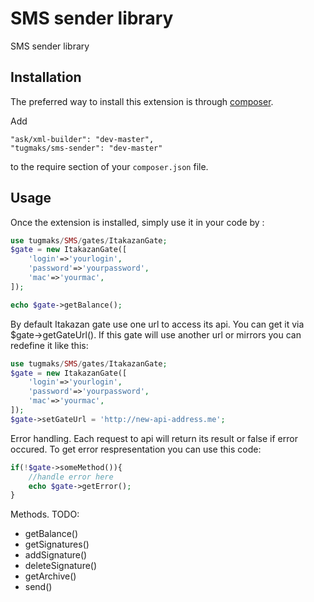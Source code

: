 SMS sender library
==================
SMS sender library

Installation
------------

The preferred way to install this extension is through [composer](http://getcomposer.org/download/).



Add

```
"ask/xml-builder": "dev-master",
"tugmaks/sms-sender": "dev-master"
```

to the require section of your `composer.json` file.


Usage
-----

Once the extension is installed, simply use it in your code by  :

```php
use tugmaks/SMS/gates/ItakazanGate;
$gate = new ItakazanGate([
    'login'=>'yourlogin',
    'password'=>'yourpassword',
    'mac'=>'yourmac',
]);

echo $gate->getBalance();

```
By default Itakazan gate use one url to access its api. You can get it via $gate->getGateUrl(). If this gate will use another url or mirrors you can redefine it like this:
```php
use tugmaks/SMS/gates/ItakazanGate;
$gate = new ItakazanGate([
    'login'=>'yourlogin',
    'password'=>'yourpassword',
    'mac'=>'yourmac',
]);
$gate->setGateUrl = 'http://new-api-address.me';

```


Error handling.
Each request to api will return its result or false if error occured. To get error respresentation you can use this code:
```php
if(!$gate->someMethod()){
    //handle error here
    echo $gate->getError();
}

```

Methods.
TODO:
* getBalance()
* getSignatures()
* addSignature()
* deleteSignature()
* getArchive()
* send()